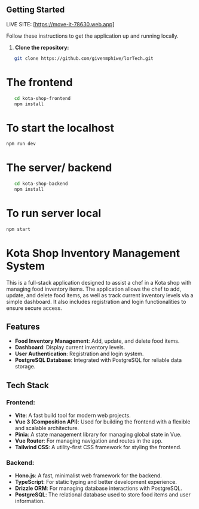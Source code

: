 ## Getting Started

LIVE SITE: [https://move-it-78630.web.app]


Follow these instructions to get the application up and running locally.

1. **Clone the repository:**
```bash
   git clone https://github.com/givenmphiwe/lorTech.git
```

# The frontend
```bash
   cd kota-shop-frontend
   npm install
```
# To start the localhost
```bash
npm run dev
```

# The server/ backend
```bash
   cd kota-shop-backend
   npm install
```
# To run server local
```bash
npm start
```



# Kota Shop Inventory Management System

This is a full-stack application designed to assist a chef in a Kota shop with managing food inventory items. The application allows the chef to add, update, and delete food items, as well as track current inventory levels via a simple dashboard. It also includes registration and login functionalities to ensure secure access.

## Features

- **Food Inventory Management**: Add, update, and delete food items.
- **Dashboard**: Display current inventory levels.
- **User Authentication**: Registration and login system.
- **PostgreSQL Database**: Integrated with PostgreSQL for reliable data storage.

## Tech Stack

### Frontend:
- **Vite**: A fast build tool for modern web projects.
- **Vue 3 (Composition API)**: Used for building the frontend with a flexible and scalable architecture.
- **Pinia**: A state management library for managing global state in Vue.
- **Vue Router**: For managing navigation and routes in the app.
- **Tailwind CSS**: A utility-first CSS framework for styling the frontend.

### Backend:
- **Hono.js**: A fast, minimalist web framework for the backend.
- **TypeScript**: For static typing and better development experience.
- **Drizzle ORM**: For managing database interactions with PostgreSQL.
- **PostgreSQL**: The relational database used to store food items and user information.



